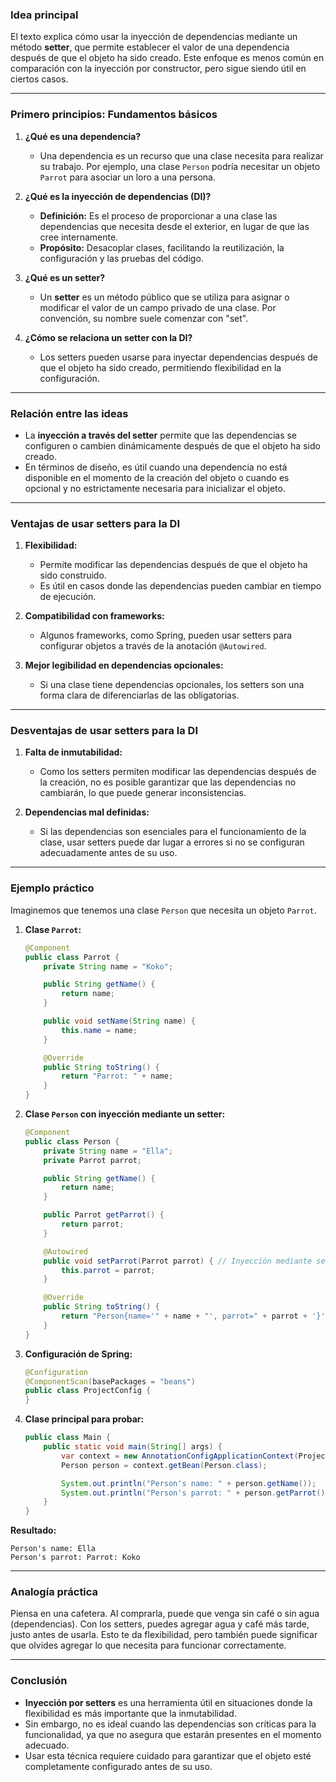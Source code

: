 ### **Idea principal**
El texto explica cómo usar la inyección de dependencias mediante un método **setter**, que permite establecer el valor de una dependencia después de que el objeto ha sido creado. Este enfoque es menos común en comparación con la inyección por constructor, pero sigue siendo útil en ciertos casos.

---

### **Primero principios: Fundamentos básicos**

1. **¿Qué es una dependencia?**
    - Una dependencia es un recurso que una clase necesita para realizar su trabajo. Por ejemplo, una clase `Person` podría necesitar un objeto `Parrot` para asociar un loro a una persona.

2. **¿Qué es la inyección de dependencias (DI)?**
    - **Definición:** Es el proceso de proporcionar a una clase las dependencias que necesita desde el exterior, en lugar de que las cree internamente.
    - **Propósito:** Desacoplar clases, facilitando la reutilización, la configuración y las pruebas del código.

3. **¿Qué es un setter?**
    - Un **setter** es un método público que se utiliza para asignar o modificar el valor de un campo privado de una clase. Por convención, su nombre suele comenzar con "set".

4. **¿Cómo se relaciona un setter con la DI?**
    - Los setters pueden usarse para inyectar dependencias después de que el objeto ha sido creado, permitiendo flexibilidad en la configuración.

---

### **Relación entre las ideas**
- La **inyección a través del setter** permite que las dependencias se configuren o cambien dinámicamente después de que el objeto ha sido creado.
- En términos de diseño, es útil cuando una dependencia no está disponible en el momento de la creación del objeto o cuando es opcional y no estrictamente necesaria para inicializar el objeto.

---

### **Ventajas de usar setters para la DI**

1. **Flexibilidad:**
    - Permite modificar las dependencias después de que el objeto ha sido construido.
    - Es útil en casos donde las dependencias pueden cambiar en tiempo de ejecución.

2. **Compatibilidad con frameworks:**
    - Algunos frameworks, como Spring, pueden usar setters para configurar objetos a través de la anotación `@Autowired`.

3. **Mejor legibilidad en dependencias opcionales:**
    - Si una clase tiene dependencias opcionales, los setters son una forma clara de diferenciarlas de las obligatorias.

---

### **Desventajas de usar setters para la DI**

1. **Falta de inmutabilidad:**
    - Como los setters permiten modificar las dependencias después de la creación, no es posible garantizar que las dependencias no cambiarán, lo que puede generar inconsistencias.

2. **Dependencias mal definidas:**
    - Si las dependencias son esenciales para el funcionamiento de la clase, usar setters puede dar lugar a errores si no se configuran adecuadamente antes de su uso.

---

### **Ejemplo práctico**

Imaginemos que tenemos una clase `Person` que necesita un objeto `Parrot`.

1. **Clase `Parrot`:**
   ```java
   @Component
   public class Parrot {
       private String name = "Koko";

       public String getName() {
           return name;
       }

       public void setName(String name) {
           this.name = name;
       }

       @Override
       public String toString() {
           return "Parrot: " + name;
       }
   }
   ```

2. **Clase `Person` con inyección mediante un setter:**
   ```java
   @Component
   public class Person {
       private String name = "Ella";
       private Parrot parrot;

       public String getName() {
           return name;
       }

       public Parrot getParrot() {
           return parrot;
       }

       @Autowired
       public void setParrot(Parrot parrot) { // Inyección mediante setter
           this.parrot = parrot;
       }

       @Override
       public String toString() {
           return "Person{name='" + name + "', parrot=" + parrot + '}';
       }
   }
   ```

3. **Configuración de Spring:**
   ```java
   @Configuration
   @ComponentScan(basePackages = "beans")
   public class ProjectConfig {
   }
   ```

4. **Clase principal para probar:**
   ```java
   public class Main {
       public static void main(String[] args) {
           var context = new AnnotationConfigApplicationContext(ProjectConfig.class);
           Person person = context.getBean(Person.class);

           System.out.println("Person's name: " + person.getName());
           System.out.println("Person's parrot: " + person.getParrot());
       }
   }
   ```

**Resultado:**
```
Person's name: Ella
Person's parrot: Parrot: Koko
```

---

### **Analogía práctica**

Piensa en una cafetera. Al comprarla, puede que venga sin café o sin agua (dependencias). Con los setters, puedes agregar agua y café más tarde, justo antes de usarla. Esto te da flexibilidad, pero también puede significar que olvides agregar lo que necesita para funcionar correctamente.

---

### **Conclusión**

- **Inyección por setters** es una herramienta útil en situaciones donde la flexibilidad es más importante que la inmutabilidad.
- Sin embargo, no es ideal cuando las dependencias son críticas para la funcionalidad, ya que no asegura que estarán presentes en el momento adecuado.
- Usar esta técnica requiere cuidado para garantizar que el objeto esté completamente configurado antes de su uso.